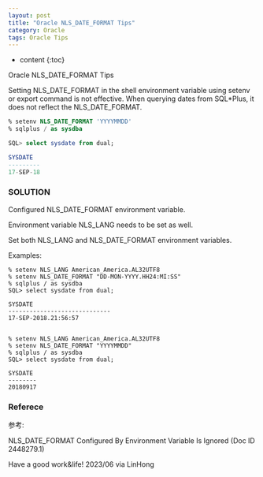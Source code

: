 ```yaml
---
layout: post
title: "Oracle NLS_DATE_FORMAT Tips"
category: Oracle
tags: Oracle Tips
---
```


* content
{:toc}

Oracle NLS_DATE_FORMAT Tips

Setting NLS_DATE_FORMAT in the shell environment variable using setenv or export command is not effective. 
When querying dates from SQL*Plus, it does not reflect the NLS_DATE_FORMAT.

```sql
% setenv NLS_DATE_FORMAT 'YYYYMMDD'
% sqlplus / as sysdba

SQL> select sysdate from dual;

SYSDATE
---------
17-SEP-18
```








### SOLUTION

Configured NLS_DATE_FORMAT environment variable.

Environment variable NLS_LANG needs to be set as well.


Set both NLS_LANG and NLS_DATE_FORMAT environment variables.

Examples:
```
% setenv NLS_LANG American_America.AL32UTF8
% setenv NLS_DATE_FORMAT "DD-MON-YYYY.HH24:MI:SS"
% sqlplus / as sysdba
SQL> select sysdate from dual;

SYSDATE
-----------------------------
17-SEP-2018.21:56:57


% setenv NLS_LANG American_America.AL32UTF8
% setenv NLS_DATE_FORMAT "YYYYMMDD"
% sqlplus / as sysdba
SQL> select sysdate from dual;

SYSDATE
--------
20180917
```

### Referece

参考:

NLS_DATE_FORMAT Configured By Environment Variable Is Ignored (Doc ID 2448279.1)	


Have a good work&life! 2023/06 via LinHong


